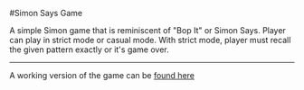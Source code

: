#Simon Says Game

A simple Simon game that is reminiscent of "Bop It" or Simon Says. Player can play in strict mode or casual mode. With strict mode, player must recall the given pattern exactly or it's game over.
______

A working version of the game can be [found here](https://jpmcb.github.io/Simon-Says-Game/)